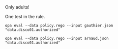 
Only adults!

One test in the rule.

```
opa eval --data policy.rego --input gauthier.json "data.disco01.authorized"
```

```
opa eval --data policy.rego --input arnaud.json "data.disco01.authorized"
```